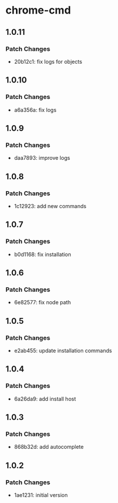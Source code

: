 # chrome-cmd

## 1.0.11

### Patch Changes

- 20b12c1: fix logs for objects

## 1.0.10

### Patch Changes

- a6a356a: fix logs

## 1.0.9

### Patch Changes

- daa7893: improve logs

## 1.0.8

### Patch Changes

- 1c12923: add new commands

## 1.0.7

### Patch Changes

- b0d1168: fix installation

## 1.0.6

### Patch Changes

- 6e82577: fix node path

## 1.0.5

### Patch Changes

- e2ab455: update installation commands

## 1.0.4

### Patch Changes

- 6a26da9: add install host

## 1.0.3

### Patch Changes

- 868b32d: add autocomplete

## 1.0.2

### Patch Changes

- 1ae1231: initial version
